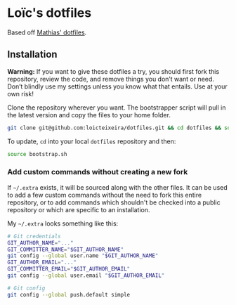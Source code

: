 # Loïc's dotfiles

Based off  [Mathias' dotfiles](https://github.com/mathiasbynens/dotfiles).

## Installation

**Warning:** If you want to give these dotfiles a try, you should first fork this repository, review the code, and remove things you don’t want or need. Don’t blindly use my settings unless you know what that entails. Use at your own risk!

Clone the repository wherever you want. The bootstrapper script will pull in the latest version and copy the files to your home folder.

```bash
git clone git@github.com:loicteixeira/dotfiles.git && cd dotfiles && source bootstrap.sh
```

To update, `cd` into your local `dotfiles` repository and then:

```bash
source bootstrap.sh
```

### Add custom commands without creating a new fork

If `~/.extra` exists, it will be sourced along with the other files. It can be used to add a few custom commands without the need to fork this entire repository, or to add commands which shouldn't be checked into a public repository or which are specific to an installation.

My `~/.extra` looks something like this:

```bash
# Git credentials
GIT_AUTHOR_NAME="..."
GIT_COMMITTER_NAME="$GIT_AUTHOR_NAME"
git config --global user.name "$GIT_AUTHOR_NAME"
GIT_AUTHOR_EMAIL="..."
GIT_COMMITTER_EMAIL="$GIT_AUTHOR_EMAIL"
git config --global user.email "$GIT_AUTHOR_EMAIL"

# Git config
git config --global push.default simple
```
